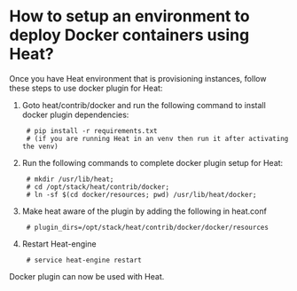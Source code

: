 How to setup an environment to deploy Docker containers using Heat?
==================================

Once you have Heat environment that is provisioning instances, follow these steps to use docker plugin for Heat:

1. Goto heat/contrib/docker and run the following command to install docker plugin dependencies:

        # pip install -r requirements.txt
        # (if you are running Heat in an venv then run it after activating the venv)

2. Run the following commands to complete docker plugin setup for Heat:

        # mkdir /usr/lib/heat;
        # cd /opt/stack/heat/contrib/docker;
        # ln -sf $(cd docker/resources; pwd) /usr/lib/heat/docker;
        
3. Make heat aware of the plugin by adding the following in heat.conf

        # plugin_dirs=/opt/stack/heat/contrib/docker/docker/resources

4. Restart Heat-engine

        # service heat-engine restart
        
Docker plugin can now be used with Heat.
